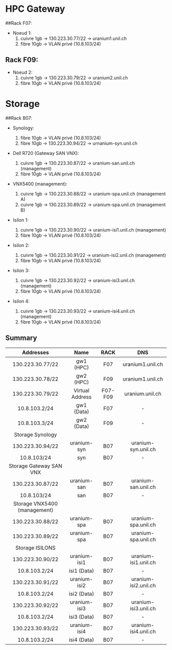 # HPC Gateway

##Rack F07:

* Noeud 1:
    1. cuivre 1gb -> 130.223.30.77/22 -> uranium1.unil.ch 
    2. fibre 10gb -> VLAN privé (10.8.103/24)

## Rack F09:
* Noeud 2:
    1. cuivre 1gb -> 130.223.30.79/22 -> uranium2.unil.ch
    2. fibre 10gb -> VLAN privé (10.8.103/24)


# Storage 

##Rack B07:

* Synology:
    1. fibre 10gb -> VLAN privé (10.8.103/24)
    2. fibre 10gb -> 130.223.30.94/22 -> urnanium-syn.unil.ch

* Dell R720 (Gateway SAN VNX):
    1. cuivre 1gb -> 130.223.30.87/22 -> uranium-san.unil.ch (management)
    2. fibre 10gb -> VLAN privé (10.8.103/24)

* VNX5400 (management):
    1. cuivre 1gb -> 130.223.30.88/22 -> uranium-spa.unil.ch (management A)
    2. cuivre 1gb -> 130.223.30.89/22 -> uranium-spa.unil.ch (management B)

* Isilon 1:
    1. cuivre 1gb -> 130.223.30.90/22 -> uranium-isi1.unil.ch (management)
    2. fibre 10gb -> VLAN privé (10.8.103/24)

* Isilon 2:
    1. cuivre 1gb -> 130.223.30.91/22 -> uranium-isi2.unil.ch (management)
    2. fibre 10gb -> VLAN privé (10.8.103/24)

* Isilon 3:
    1. cuivre 1gb -> 130.223.30.92/22 -> uranium-isi3.unil.ch (management)
    2. fibre 10gb -> VLAN privé (10.8.103/24)

* Isilon 4:
    1. cuivre 1gb -> 130.223.30.93/22 -> uranium-isi4.unil.ch (management)
    2. fibre 10gb -> VLAN privé (10.8.103/24)
    
    
## Summary

| Addresses | Name |    RACK    |   DNS |
|:-----:|:--------:|:--------:|:--------:|
|   130.223.30.77/22  |   gw1 (HPC)    |    F07    | uranium1.unil.ch   |
|   130.223.30.78/22  |   gw2 (HPC)   | F09 |uranium1.unil.ch   |
|   130.223.30.79/22  |   Virtual Address    |    F07-F09    | uranium.unil.ch  |
|   10.8.103.2/24  |   gw1 (Data)  |    F07 |   -   |
|   10.8.103.3/24  |   gw2 (Data)   |   F09 |   -   |
|   Storage Synology  |    |    |     |
|   130.223.30.94/22  |   uranium-syn   |   B07 |   uranium-syn.unil.ch    |
|   10.8.103/24  |   syn   |   B07 |   -    |
|   Storage Gateway SAN VNX  |    |    |     |
|   130.223.30.87/22  |   uranium-san   |   B07 |   uranium-san.unil.ch    |
|   10.8.103/24  |   san   |   B07 |   -    |
|   Storage VNX5400 (management)  |    |    |     |
|   130.223.30.88/22  |   uranium-spa   |   B07 |   uranium-spa.unil.ch    |
|   130.223.30.89/22  |   uranium-spa   |   B07 |   uranium-spa.unil.ch    |
|   Storage ISILONS  |    |    |     |
|   130.223.30.90/22  |   uranium-isi1   |   B07 |   uranium-isi1.unil.ch    |
|   10.8.103.2/24  |   isi1 (Data)  |    B07 |   -   |
|   130.223.30.91/22  |   uranium-isi2   |   B07 |   uranium-isi2.unil.ch    |
|   10.8.103.2/24  |   isi2 (Data)  |    B07 |   -   |
|   130.223.30.92/22  |   uranium-isi3   |   B07 |   uranium-isi3.unil.ch    |
|   10.8.103.2/24  |   isi3 (Data)  |    B07 |   -   |
|   130.223.30.93/22  |   uranium-isi4   |   B07 |   uranium-isi4.unil.ch    |
|   10.8.103.2/24  |   isi4 (Data)  |    B07 |   -   |